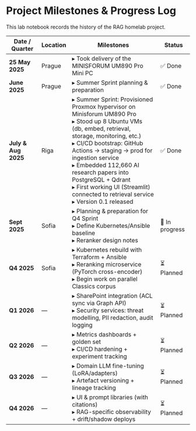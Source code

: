 # Project Milestones & Progress Log

This lab notebook records the history of the RAG homelab project.  

| Date / Quarter     | Location | Milestones                                                                 | Status       |
|--------------------|----------|----------------------------------------------------------------------------|--------------|
| **25 May 2025**    | Prague   | ▸ Took delivery of the MINISFORUM UM890 Pro Mini PC                          | ✅ Done       |
| **June 2025**    | Prague   | ▸ Summer Sprint planning & preparation                        | ✅ Done       |
| **July & Aug 2025**        | Riga     | ▸ Summer Sprint: Provisioned Proxmox hypervisor on Minisforum UM890 Pro <br> ▸ Stood up 8 Ubuntu VMs (db, embed, retrieval, storage, monitoring, etc.) <br> ▸ CI/CD bootstrap: GitHub Actions → staging → prod for ingestion service <br> ▸ Embedded 112,660 AI research papers into PostgreSQL + Qdrant <br> ▸ First working UI (Streamlit) connected to retrieval service <br> ▸ Version 0.1 released | ✅ Done       |
| **Sept 2025**      | Sofia    | ▸ Planning & preparation for Q4 Sprint <br> ▸ Define Kubernetes/Ansible baseline <br> ▸ Reranker design notes | 🔄 In progress |
| **Q4 2025**        | Sofia    | ▸ Kubernetes rebuild with Terraform + Ansible <br> ▸ Reranking microservice (PyTorch cross-encoder) <br> ▸ Begin work on parallel Classics corpus | ⏳ Planned    |
| **Q1 2026**        | —        | ▸ SharePoint integration (ACL sync via Graph API) <br> ▸ Security services: threat modelling, PII redaction, audit logging | ⏳ Planned    |
| **Q2 2026**        | —        | ▸ Metrics dashboards + golden set <br> ▸ CI/CD hardening + experiment tracking | ⏳ Planned    |
| **Q3 2026**        | —        | ▸ Domain LLM fine-tuning (LoRA/adapters) <br> ▸ Artefact versioning + lineage tracking | ⏳ Planned    |
| **Q4 2026**        | —        | ▸ UI & prompt libraries (with citations) <br> ▸ RAG-specific observability + drift/shadow deploys | ⏳ Planned    |
